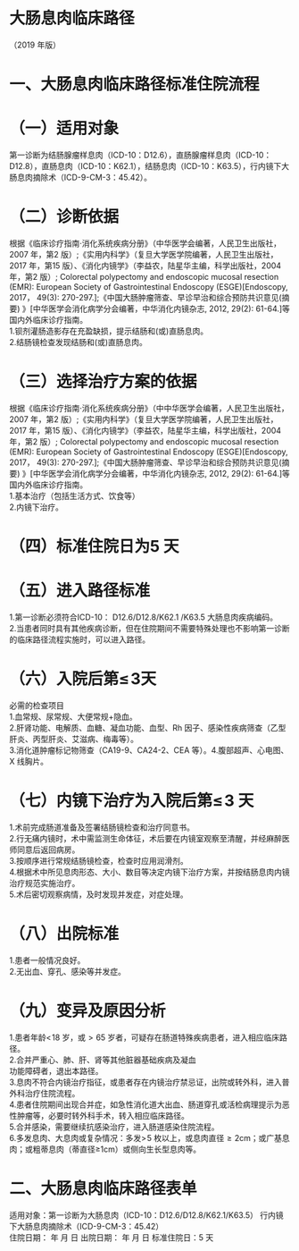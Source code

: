 # 大肠息肉临床路径  
（2019 年版）  
# 一、大肠息肉临床路径标准住院流程  
# （一）适用对象  
第一诊断为结肠腺瘤样息肉（ICD-10：D12.6），直肠腺瘤样息肉（ICD-10：D12.8），直肠息肉（ICD-10：K62.1），结肠息肉（ICD-10：K63.5），行内镜下大肠息肉摘除术（ICD-9-CM-3：45.42）。  
# （二）诊断依据  
根据《临床诊疗指南·消化系统疾病分册》（中华医学会编著，人民卫生出版社，2007 年，第2 版）;《实用内科学》（复旦大学医学院编著，人民卫生出版社，2017 年，第15 版）、《消化内镜学》（李益农，陆星华主编，科学出版社，2004 年，第2 版）; Colorectal polypectomy and endoscopic mucosal  resection (EMR): European Society  of  Gastrointestinal Endoscopy (ESGE)[Endoscopy, 2017， 49(3): 270-297.];《中国大肠肿瘤筛查、早诊早治和综合预防共识意见(摘要) 》[中华医学会消化病学分会编著，中华消化内镜杂志, 2012, 29(2): 61-64.]等国内外临床诊疗指南。  
1.钡剂灌肠造影存在充盈缺损，提示结肠和(或)直肠息肉。  
2.结肠镜检查发现结肠和(或)直肠息肉。  
# （三）选择治疗方案的依据  
根据《临床诊疗指南·消化系统疾病分册》（中中华医学会编著，人民卫生出版社，2007 年，第2 版）;《实用内科学》（复旦大学医学院编著，人民卫生出版社，2017 年，第15 版）、《消化内镜学》（李益农，陆星华主编，科学出版社，2004 年，第2 版）; Colorectal polypectomy and endoscopic mucosal resection (EMR): European Society  of Gastrointestinal Endoscopy (ESGE)[Endoscopy, 2017， 49(3): 270-297.];《中国大肠肿瘤筛查、早诊早治和综合预防共识意见(摘要) 》[中华医学会消化病学分会编著，中华消化内镜杂志, 2012, 29(2): 61-64.]等国内外临床诊疗指南。  
1.基本治疗（包括生活方式、饮食等）  
2.内镜下治疗。  
# （四）标准住院日为5 天  
# （五）进入路径标准  
1.第一诊断必须符合ICD-10： D12.6/D12.8/K62.1 /K63.5 大肠息肉疾病编码。  
2.当患者同时具有其他疾病诊断，但在住院期间不需要特殊处理也不影响第一诊断的临床路径流程实施时，可以进入路径。  
# （六）入院后第$\leqslant\!3$天  
必需的检查项目  
1.血常规、尿常规、大便常规$+$隐血。  
2.肝肾功能、电解质、血糖、凝血功能、血型、Rh 因子、感染性疾病筛查（乙型肝炎、丙型肝炎、艾滋病、梅毒等）。  
3.消化道肿瘤标记物筛查（CA19-9、CA24-2、CEA 等）。4.腹部超声、心电图、X 线胸片。  
# （七）内镜下治疗为入院后第$\leqslant\!3$ 天  
1.术前完成肠道准备及签署结肠镜检查和治疗同意书。  
2.行无痛内镜时，术中需监测生命体征，术后要在内镜室观察至清醒，并经麻醉医师同意后返回病房。  
3.按顺序进行常规结肠镜检查，检查时应用润滑剂。  
4.根据术中所见息肉形态、大小、数目等决定内镜下治疗方案，并按结肠息肉内镜治疗规范实施治疗。  
5.术后密切观察病情，及时发现并发症，对症处理。  
# （八）出院标准  
1.患者一般情况良好。  
2.无出血、穿孔、感染等并发症。  
# （九）变异及原因分析  
1.患者年龄$<\!18$ 岁，或${>}65$ 岁者，可疑存在肠道特殊疾病患者，进入相应临床路径。  
2.合并严重心、肺、肝、肾等其他脏器基础疾病及凝血  
功能障碍者，退出本路径。  
3.息肉不符合内镜治疗指征，或患者存在内镜治疗禁忌证，出院或转外科，进入普外科治疗住院流程。  
4.患者住院期间出现合并症，如急性消化道大出血、肠道穿孔或活检病理提示为恶性肿瘤等，必要时转外科手术，转入相应临床路径。  
5.合并感染，需要继续抗感染治疗，进入肠道感染住院流程。  
6.多发息肉、大息肉或复杂情况：多发$>\!5$ 枚以上，或息肉直径${\geqslant}2\mathrm{cm}$；或广基息肉；或粗蒂息肉（蒂直径≥1cm）或侧向生长型息肉等。  
# 二、大肠息肉临床路径表单  
适用对象：第一诊断为大肠息肉（ICD-10：D12.6/D12.8/K62.1/K63.5） 行内镜下大肠息肉摘除术（ICD-9-CM-3：45.42）  
住院日期：     年    月    日 出院日期：     年    月    日 标准住院日：5 天  
